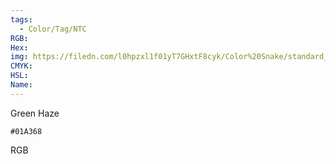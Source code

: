 ```yaml
---
tags:
  - Color/Tag/NTC
RGB:
Hex:
img: https://filedn.com/l0hpzxl1f01yT7GHxtF8cyk/Color%20Snake/standard_csv_to_svg//01A368.svg
CMYK:
HSL:
Name:
---
```

Green Haze
```palette
#01A368
```
RGB
